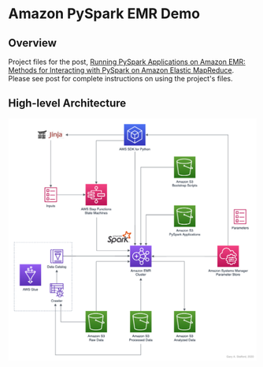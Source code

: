 # Amazon PySpark EMR Demo

## Overview

Project files for the post, [Running PySpark Applications on Amazon EMR: Methods for Interacting with PySpark on Amazon Elastic MapReduce](https://garystafford.medium.com/running-pyspark-applications-on-amazon-emr-e536b7a865ca). Please see post for complete instructions on using the project's files.

## High-level Architecture

![Architecture](./Architecture.png)